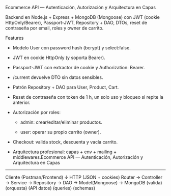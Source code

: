Ecommerce API — Autenticación, Autorización y Arquitectura en Capas

Backend en Node.js + Express + MongoDB (Mongoose) con JWT (cookie HttpOnly/Bearer), Passport-JWT, Repository + DAO, DTOs, reset de contraseña por email, roles y owner de carrito.

Features

- Modelo User con password hash (bcrypt) y select:false.

- JWT en cookie HttpOnly (y soporta Bearer).

- Passport-JWT con extractor de cookie y Authorization: Bearer.

- /current devuelve DTO sin datos sensibles.

- Patrón Repository + DAO para User, Product, Cart.

- Reset de contraseña con token de 1 h, un solo uso y bloqueo si repite la anterior.

- Autorización por roles:

   - admin: crear/editar/eliminar productos.

   - user: operar su propio carrito (owner).

- Checkout: valida stock, descuenta y vacía carrito.

- Arquitectura profesional: capas + env + mailing + middlewares.Ecommerce API — Autenticación, Autorización y Arquitectura en Capas
 
-----------------------------------------------------------------------------------------------------------------------------------------

Cliente (Postman/Frontend)
   ↓ HTTP (JSON + cookies)
Router → Controller → Service → Repository → DAO → Model(Mongoose) → MongoDB
        (valida)    (orquesta)  (API datos)    (queries)   (schemas)
